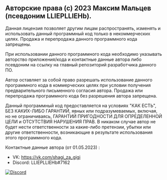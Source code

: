 ## Авторские права (c) 2023 Максим Мальцев (псевдоним LLIEPLLIEHb).

Данная лицензия позволяет другим лицам распространять, изменять и использовать данный программный код только в некоммерческих целях. Продажа и перепродажа данного программного кода запрещены.

При использовании данного программного кода необходимо указывать авторство приложения/кода и контактные данные автора либо псевдоним на ссылку на главный репозиторий разработчика данного ПО.

Автор оставляет за собой право разрешать использование данного программного кода в коммерческих целях при условии получения предварительного письменного согласия автора. Продажа или перепродажа программного кода без разрешения автора запрещена.

Данный программный код предоставляется на условиях "КАК ЕСТЬ", БЕЗ КАКИХ-ЛИБО ГАРАНТИЙ, явных или подразумеваемых, включая, но не ограничиваясь, ГАРАНТИЙ ПРИГОДНОСТИ ДЛЯ ОПРЕДЕЛЕННОЙ ЦЕЛИ и ОТСУТСТВИЯ НАРУШЕНИЯ ПРАВ. В никаком случае автор не будет нести ответственности за какие-либо претензии, убытки или другие ответственности, возникающие в результате использования этого программного кода.

Контактные данные автора (от 01.05.2023) :
- VK: https://vk.com/shagi_za_gigi
- Discord: LLIEPLLIEHb#7162 

[![Discord](https://img.shields.io/discord/1075519000534057020?label=discord&logo=discord)](https://discord.gg/aDqbVtJ3Kj)
